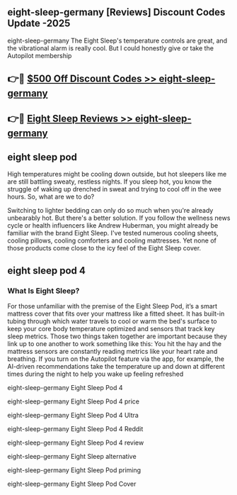 ## eight-sleep-germany [Reviews​] Discount Codes Update -2025

eight-sleep-germany The Eight Sleep's temperature controls are great, and the vibrational alarm is really cool. But I could honestly give or take the Autopilot membership

## 👉🔴 [$500 Off Discount Codes >> eight-sleep-germany](http://download.freeplayer.one?title=eight-sleep-germany&ref=18-ES)

## 👉🔴 [Eight Sleep Reviews >> eight-sleep-germany](http://download.freeplayer.one?title=eight-sleep-germany&ref=18-ES)

## eight sleep pod

High temperatures might be cooling down outside, but hot sleepers like me are still battling sweaty, restless nights. If you sleep hot, you know the struggle of waking up drenched in sweat and trying to cool off in the wee hours. So, what are we to do?

Switching to lighter bedding can only do so much when you're already unbearably hot. But there's a better solution. If you follow the wellness news cycle or health influencers like Andrew Huberman, you might already be familiar with the brand Eight Sleep. I've tested numerous cooling sheets, cooling pillows, cooling comforters and cooling mattresses. Yet none of those products come close to the icy feel of the Eight Sleep cover.

## eight sleep pod 4

### What Is Eight Sleep?

For those unfamiliar with the premise of the Eight Sleep Pod, it’s a smart mattress cover that fits over your mattress like a fitted sheet. It has built-in tubing through which water travels to cool or warm the bed's surface to keep your core body temperature optimized and sensors that track key sleep metrics. Those two things taken together are important because they link up to one another to work something like this: You hit the hay and the mattress sensors are constantly reading metrics like your heart rate and breathing. If you turn on the Autopilot feature via the app, for example, the AI-driven recommendations take the temperature up and down at different times during the night to help you wake up feeling refreshed

eight-sleep-germany Eight Sleep Pod 4

eight-sleep-germany Eight Sleep Pod 4 price

eight-sleep-germany Eight Sleep Pod 4 Ultra

eight-sleep-germany Eight Sleep Pod 4 Reddit

eight-sleep-germany Eight Sleep Pod 4 review

eight-sleep-germany Eight Sleep alternative

eight-sleep-germany Eight Sleep Pod priming

eight-sleep-germany Eight Sleep Pod Cover